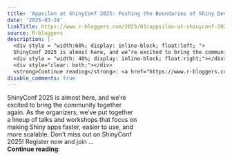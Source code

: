 ```yaml
---
title: 'Appsilon at ShinyConf 2025: Pushing the Boundaries of Shiny Development'
date: '2025-03-24'
linkTitle: https://www.r-bloggers.com/2025/03/appsilon-at-shinyconf-2025-pushing-the-boundaries-of-shiny-development/
source: R-bloggers
description: |-
  <div style = "width:60%; display: inline-block; float:left; ">
  ShinyConf 2025 is almost here, and we’re excited to bring the community together again. As the organizers, we’ve put together a lineup of talks and workshops that focus on making Shiny apps faster, easier to use, and more scalable. Don’t miss out on ShinyConf 2025! Register now and join ...</div>
  <div style = "width: 40%; display: inline-block; float:right;"></div>
  <div style="clear: both;"></div>
  <strong>Continue reading</strong>: <a href="https://www.r-bloggers.com/2025/03/appsilon-at-shinyconf-2025-pushing-the-boundaries-of-shiny-d ...
disable_comments: true
---
```

<div style = "width:60%; display: inline-block; float:left; ">
ShinyConf 2025 is almost here, and we’re excited to bring the community together again. As the organizers, we’ve put together a lineup of talks and workshops that focus on making Shiny apps faster, easier to use, and more scalable. Don’t miss out on ShinyConf 2025! Register now and join ...</div>
<div style = "width: 40%; display: inline-block; float:right;"></div>
<div style="clear: both;"></div>
<strong>Continue reading</strong>: <a href="https://www.r-bloggers.com/2025/03/appsilon-at-shinyconf-2025-pushing-the-boundaries-of-shiny-d ...
